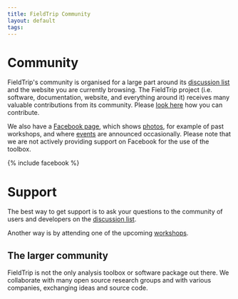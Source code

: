 ```yaml
---
title: FieldTrip Community
layout: default
tags:
---
```


# Community

FieldTrip's community is organised for a large part around its [discussion list](/discussion_list) and the website you are currently browsing. The FieldTrip project (i.e. software, documentation, website, and everything around it) receives many valuable contributions from its community. Please [look here](/contribute) how you can contribute.

We also have a [Facebook page](https://www.facebook.com/fieldtriptoolbox/), which shows [photos](https://www.facebook.com/fieldtriptoolbox/photos/), for example of past workshops, and where [events](https://www.facebook.com/fieldtriptoolbox/events/) are announced occasionally. Please note that we are not actively providing support on Facebook for the use of the toolbox.

{% include facebook %}

# Support

The best way to get support is to ask your questions to the community of users and developers on the [discussion list](/discussion_list).

Another way is by attending one of the upcoming [workshops](/workshop).

## The larger community

FieldTrip is not the only analysis toolbox or software package out there. We collaborate with many open source research groups and with various companies, exchanging ideas and source code.
